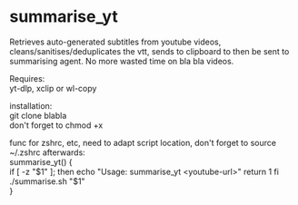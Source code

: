 # summarise_yt
Retrieves auto-generated subtitles from youtube videos, cleans/sanitises/deduplicates the vtt, sends to clipboard to then be sent to summarising agent. No more wasted time on bla bla videos.  

Requires:  
yt-dlp, xclip or wl-copy  

installation:  
git clone blabla  
don't forget to chmod +x  

func for zshrc, etc, need to adapt script location, don't forget to source ~/.zshrc afterwards:  
summarise_yt() {  
    if [ -z "$1" ]; then  
        echo "Usage: summarise_yt <youtube-url>"  
        return 1  
    fi  
    ./summarise.sh "$1"  
}

